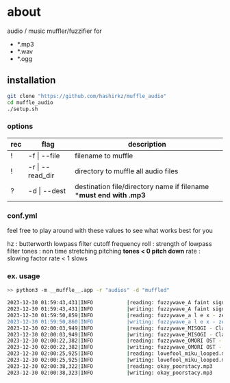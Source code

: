 # about
audio / music muffler/fuzzifier for     
- \*.mp3  
- \*.wav  
- \*.ogg  

## installation
```bash
git clone "https://github.com/hashirkz/muffle_audio"
cd muffle_audio
./setup.sh
```

### options  
| rec | flag             | description                                                         |
| --- | ---------------- | ------------------------------------------------------------------- |
| !   | -f \| --file     | filename to muffle                                                  |
| !   | -r \| --read_dir | directory to muffle all audio files                                 |
| ?   | -d \| --dest     | destination file/directory name if filename ***must end with .mp3** |


### conf.yml
feel free to play around with these values to see what works best for you  

hz      : butterworth lowpass filter cutoff frequency 
roll    : strength of lowpass filter
tones   : non time stretching pitching **tones < 0 pitch down** 
rate    : slowing factor rate < 1 slows

### ex. usage
```bash
>> python3 -m __muffle__.app -r "audios" -d "muffled"

2023-12-30 01:59:43,431|INFO           |reading: fuzzywave_A faint signal.mp3
2023-12-30 01:59:43,431|INFO           |writing: fuzzywave_A faint signal.mp3
2023-12-30 01:59:50,859|INFO           |reading: fuzzywave_a l e x - zelda's lullaby (slowed).mp3
2023-12-30 01:59:50,860|INFO           |writing: fuzzywave_a l e x - zelda's lullaby (slowed).mp3
2023-12-30 02:00:03,949|INFO           |reading: fuzzywave_MISOGI - Clairvoyant Slowed Down.mp3
2023-12-30 02:00:03,949|INFO           |writing: fuzzywave_MISOGI - Clairvoyant Slowed Down.mp3
2023-12-30 02:00:22,382|INFO           |reading: fuzzywave_OMORI OST - 004 Spaces In - Between.mp3
2023-12-30 02:00:22,382|INFO           |writing: fuzzywave_OMORI OST - 004 Spaces In - Between.mp3
2023-12-30 02:00:25,925|INFO           |reading: lovefool_miku_looped.mp3
2023-12-30 02:00:25,925|INFO           |writing: lovefool_miku_looped.mp3
2023-12-30 02:00:38,322|INFO           |reading: okay_poorstacy.mp3
2023-12-30 02:00:38,323|INFO           |writing: okay_poorstacy.mp3
```
